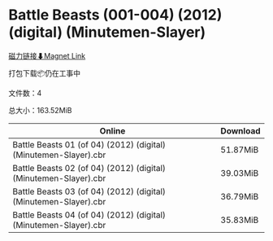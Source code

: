 # Battle Beasts (001-004) (2012) (digital) (Minutemen-Slayer)

[磁力链接⬇Magnet Link](magnet:?xt=urn:btih:921caa852ac84a312928371f4c45fd396a595ba6&dn=Battle%20Beasts%20%28001-004%29%20%282012%29%20%28digital%29%20%28Minutemen-Slayer%29)

打包下载📦仍在工事中

文件数：4

总大小：163.52MiB

Online | Download
--- | ---
Battle Beasts 01 (of 04) (2012) (digital) (Minutemen-Slayer).cbr | 51.87MiB
Battle Beasts 02 (of 04) (2012) (digital) (Minutemen-Slayer).cbr | 39.03MiB
Battle Beasts 03 (of 04) (2012) (digital) (Minutemen-Slayer).cbr | 36.79MiB
Battle Beasts 04 (of 04) (2012) (digital) (Minutemen-Slayer).cbr | 35.83MiB